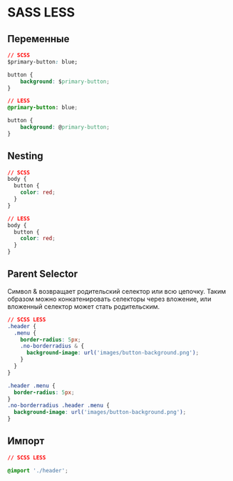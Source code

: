 # SASS LESS

## Переменные

```css
// SCSS
$primary-button: blue;

button {
    background: $primary-button;
}

// LESS
@primary-button: blue;

button {
    background: @primary-button;
}
```

## Nesting

```css
// SCSS
body {
  button {
    color: red;
  }
}

// LESS
body {
  button {
    color: red;
  }
}
```

## Parent Selector

Символ & возвращает родительский селектор или всю цепочку. Таким образом можно конкатенировать селекторы через вложение, или вложенный селектор может стать родительским.

```css
// SCSS LESS
.header {
  .menu {
    border-radius: 5px;
    .no-borderradius & {
      background-image: url('images/button-background.png');
    }
  }
}

.header .menu {
  border-radius: 5px;
}
.no-borderradius .header .menu {
  background-image: url('images/button-background.png');
}
```

## Импорт

```css
// SCSS LESS

@import './header';
```

